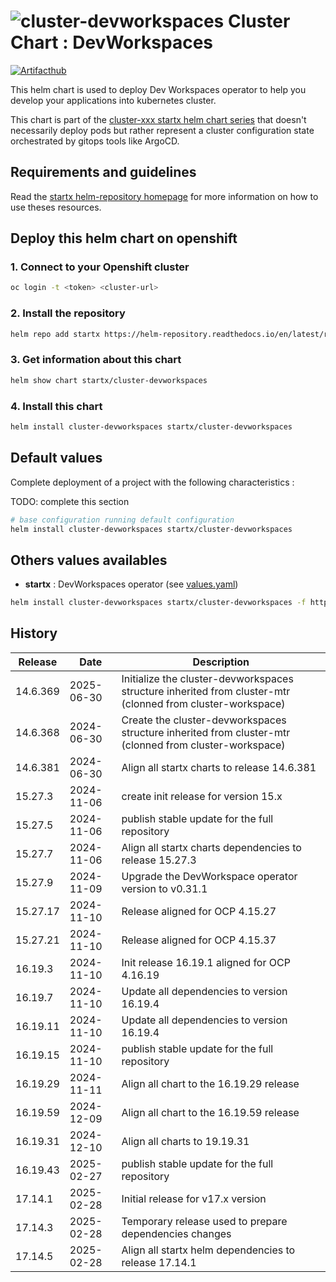 # ![cluster-devworkspaces](https://helm-repository.readthedocs.io/en/latest/img/cluster-devworkspaces.svg "Cluster Chart : DevWorkspaces") Cluster Chart : DevWorkspaces
[![Artifacthub](https://img.shields.io/badge/ArtifactHub-STARTX_cluster--devworkspaces-8A2BE2.svg)](https://artifacthub.io/packages/search?ts_query_web=cluster+devworkspaces+startx)

This helm chart is used to deploy Dev Workspaces operator to help you develop your applications into kubernetes cluster.

This chart is part of the [cluster-xxx startx helm chart series](https://helm-repository.readthedocs.io#cluster-helm-charts) that doesn't necessarily deploy pods but rather represent a cluster configuration state orchestrated by gitops tools like ArgoCD.

## Requirements and guidelines

Read the [startx helm-repository homepage](https://helm-repository.readthedocs.io) for
more information on how to use theses resources.

## Deploy this helm chart on openshift

### 1. Connect to your Openshift cluster

```bash
oc login -t <token> <cluster-url>
```

### 2. Install the repository

```bash
helm repo add startx https://helm-repository.readthedocs.io/en/latest/repos/stable/
```

### 3. Get information about this chart

```bash
helm show chart startx/cluster-devworkspaces
```

### 4. Install this chart

```bash
helm install cluster-devworkspaces startx/cluster-devworkspaces
```

## Default values

Complete deployment of a project with the following characteristics :

TODO: complete this section

```bash
# base configuration running default configuration
helm install cluster-devworkspaces startx/cluster-devworkspaces
```

## Others values availables

- **startx** : DevWorkspaces operator (see [values.yaml](https://raw.githubusercontent.com/startxfr/helm-repository/master/charts/cluster-devworkspaces/values-startx.yaml))

```bash
helm install cluster-devworkspaces startx/cluster-devworkspaces -f https://raw.githubusercontent.com/startxfr/helm-repository/master/charts/cluster-devworkspaces/values-startx.yaml
```

## History

| Release  | Date       | Description                              |
| -------- | ---------- | ---------------------------------------- |
| 14.6.369 | 2025-06-30 | Initialize the cluster-devworkspaces structure inherited from cluster-mtr (clonned from cluster-workspace)  |
| 14.6.368 | 2024-06-30 | Create the cluster-devworkspaces structure inherited from cluster-mtr (clonned from cluster-workspace)
| 14.6.381 | 2024-06-30 | Align all startx charts to release 14.6.381
| 15.27.3 | 2024-11-06 | create init release for version 15.x
| 15.27.5 | 2024-11-06 | publish stable update for the full repository
| 15.27.7 | 2024-11-06 | Align all startx charts dependencies to release 15.27.3
| 15.27.9 | 2024-11-09 | Upgrade the DevWorkspace operator version to v0.31.1
| 15.27.17 | 2024-11-10 | Release aligned for OCP 4.15.27
| 15.27.21 | 2024-11-10 | Release aligned for OCP 4.15.37
| 16.19.3 | 2024-11-10 | Init release 16.19.1 aligned for OCP 4.16.19
| 16.19.7 | 2024-11-10 | Update all dependencies to version 16.19.4
| 16.19.11 | 2024-11-10 | Update all dependencies to version 16.19.4
| 16.19.15 | 2024-11-10 | publish stable update for the full repository
| 16.19.29 | 2024-11-11 | Align all chart to the 16.19.29 release
| 16.19.59 | 2024-12-09 | Align all chart to the 16.19.59 release
| 16.19.31 | 2024-12-10 | Align all charts to 19.19.31
| 16.19.43 | 2025-02-27 | publish stable update for the full repository
| 17.14.1 | 2025-02-28 | Initial release for v17.x version
| 17.14.3 | 2025-02-28 | Temporary release used to prepare dependencies changes
| 17.14.5 | 2025-02-28 | Align all startx helm dependencies to release 17.14.1
